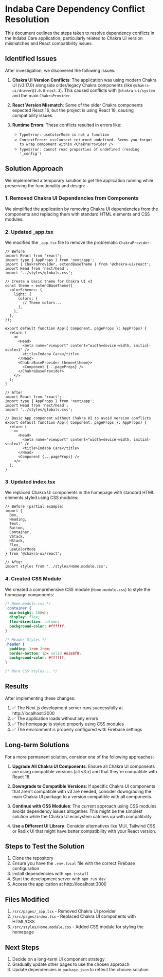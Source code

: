 # Indaba Care Dependency Conflict Resolution

This document outlines the steps taken to resolve dependency conflicts in the Indaba Care application, particularly related to Chakra UI version mismatches and React compatibility issues.

## Identified Issues

After investigation, we discovered the following issues:

1. **Chakra UI Version Conflicts**: The application was using modern Chakra UI (v3.17.0) alongside older/legacy Chakra components (like `@chakra-ui/drawer@1.0.0-next.3`). This caused conflicts with `@chakra-ui/system` and the main `ChakraProvider`.

2. **React Version Mismatch**: Some of the older Chakra components expected React 16, but the project is using React 18, causing compatibility issues.

3. **Runtime Errors**: These conflicts resulted in errors like:
   - `TypeError: useColorMode is not a function`
   - `ContextError: useContext returned undefined. Seems you forgot to wrap component within <ChakraProvider />`
   - `TypeError: Cannot read properties of undefined (reading '_config')`

## Solution Approach

We implemented a temporary solution to get the application running while preserving the functionality and design:

### 1. Removed Chakra UI Dependencies from Components

We simplified the application by removing Chakra UI dependencies from the components and replacing them with standard HTML elements and CSS modules.

### 2. Updated _app.tsx

We modified the `_app.tsx` file to remove the problematic `ChakraProvider`:

```tsx
// Before
import React from 'react';
import type { AppProps } from 'next/app';
import { ChakraProvider, extendBaseTheme } from '@chakra-ui/react';
import Head from 'next/head';
import '../styles/globals.css';

// Create a basic theme for Chakra UI v3
const theme = extendBaseTheme({
  colorSchemes: {
    light: {
      colors: {
        // Theme colors...
      },
    },
  },
});

export default function App({ Component, pageProps }: AppProps) {
  return (
    <>
      <Head>
        <meta name="viewport" content="width=device-width, initial-scale=1" />
        <title>Indaba Care</title>
      </Head>
      <ChakraBaseProvider theme={theme}>
        <Component {...pageProps} />
      </ChakraBaseProvider>
    </>
  );
}

// After
import React from 'react';
import type { AppProps } from 'next/app';
import Head from 'next/head';
import '../styles/globals.css';

// Basic App component without Chakra UI to avoid version conflicts
export default function App({ Component, pageProps }: AppProps) {
  return (
    <>
      <Head>
        <meta name="viewport" content="width=device-width, initial-scale=1" />
        <title>Indaba Care</title>
      </Head>
      <Component {...pageProps} />
    </>
  );
}
```

### 3. Updated index.tsx

We replaced Chakra UI components in the homepage with standard HTML elements styled using CSS modules:

```tsx
// Before (partial example)
import { 
  Box, 
  Heading, 
  Text, 
  Button, 
  Container,
  VStack,
  HStack,
  Flex,
  useColorMode
} from '@chakra-ui/react';

// After
import styles from '../styles/Home.module.css';
```

### 4. Created CSS Module

We created a comprehensive CSS module (`Home.module.css`) to style the homepage components:

```css
/* Home.module.css */
.container {
  min-height: 100vh;
  display: flex;
  flex-direction: column;
  background-color: #ffffff;
}

/* Header Styles */
.header {
  padding: 1rem 2rem;
  border-bottom: 1px solid #e2e8f0;
  background-color: #ffffff;
}

/* More CSS styles... */
```

## Results

After implementing these changes:

1. ✅ The Next.js development server runs successfully at http://localhost:3000
2. ✅ The application loads without any errors
3. ✅ The homepage is styled properly using CSS modules
4. ✅ The environment is properly configured with Firebase settings

## Long-term Solutions

For a more permanent solution, consider one of the following approaches:

1. **Upgrade All Chakra UI Components**: Ensure all Chakra UI components are using compatible versions (all v3.x) and that they're compatible with React 18.

2. **Downgrade to Compatible Versions**: If specific Chakra UI components that aren't compatible with v3 are needed, consider downgrading the main Chakra UI package to a version compatible with all components.

3. **Continue with CSS Modules**: The current approach using CSS modules avoids dependency issues altogether. This might be the simplest solution while the Chakra UI ecosystem catches up with compatibility.

4. **Use a Different UI Library**: Consider alternatives like MUI, Tailwind CSS, or Radix UI that might have better compatibility with your React version.

## Steps to Test the Solution

1. Clone the repository
2. Ensure you have the `.env.local` file with the correct Firebase configuration
3. Install dependencies with `npm install`
4. Start the development server with `npm run dev`
5. Access the application at http://localhost:3000

## Files Modified

1. `/src/pages/_app.tsx` - Removed Chakra UI provider
2. `/src/pages/index.tsx` - Replaced Chakra UI components with HTML/CSS
3. `/src/styles/Home.module.css` - Added CSS module for styling the homepage

## Next Steps

1. Decide on a long-term UI component strategy
2. Gradually update other pages to use the chosen approach
3. Update dependencies in `package.json` to reflect the chosen solution
